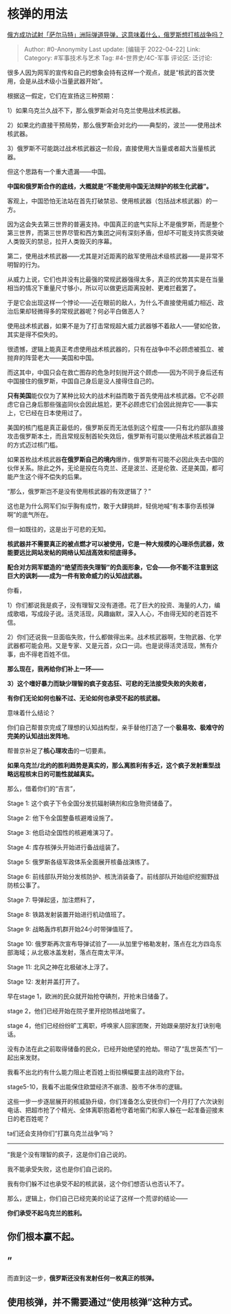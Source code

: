 # 核弹的用法
[俄方成功试射「萨尔马特」洲际弹道导弹，这意味着什么，俄罗斯想打核战争吗？](https://www.zhihu.com/question/529155892/answer/2451388518)

> Author: #0-Anonymity
> Last update: [编辑于 2022-04-22]
> Link:
> Category: #军事技术与艺术
> Tag: #4-世界史/4C-军事
> 评论区:
> 泛讨论:

很多人因为网军的宣传和自己的想象会持有这样一个观点，就是“核武的首次使用，会是从战术级小当量武器开始”。

根据这一假定，它们在宣扬这三种预期：

1）如果乌克兰久战不下，那么俄罗斯会对乌克兰使用战术核武器。

2）如果北约直接干预局势，那么俄罗斯会对北约——典型的，波兰——使用战术核武器。

3）俄罗斯不可能跳过战术核武器这一阶段，直接使用大当量或者超大当量核武器。

但这个思路有一个重大遗漏——中国。

**中国和俄罗斯合作的底线，大概就是“不能使用中国无法辩护的核生化武器”。**

客观上，中国恐怕无法站在首先打破禁忌、使用核武器（包括战术核武器）的一方。

因为这会失去第三世界的普遍支持。中国真正的底气实际上不是俄罗斯，而是整个第三世界，而第三世界尽管和西方集团之间有深刻矛盾，但却不可能支持实质突破人类毁灭的禁忌，拉开人类毁灭的序幕。

第二，使用战术核武器——尤其是对近距离的敌军使用战术级核武器——是非常不明智的行为。

从威力上说，它们也并没有比最强的常规武器强得太多，真正的优势其实是在当量相当的情况下重量尺寸够小，所以可以做更远距离投射、更难拦截罢了。

于是它会出现这样一个悖论——近在眼前的敌人，为什么不直接使用威力相近、政治后果却轻微得多的常规武器呢？何必平白做恶人？

使用战术核武器，如果不是为了打击常规超大威力武器够不着敌人——譬如伦敦，其实是得不偿失的。

很遗憾，逻辑上能真正考虑使用战术核武器的，只有在战争中不必顾虑被孤立、被抛弃的阵营老大——美国和中国。

而这其中，中国只会在救亡图存的危急时刻抛开这个顾虑——因为不同于身后还有中国接住的俄罗斯，中国自己身后是没人接得住自己的。

**只有美国**能仅仅为了某种比较大的战术利益而敢于首先使用战术核武器。它不必顾虑它自己身后那些强盗同伙会因此尴尬，更不必顾虑它们会因此抛弃它——事实上，它已经在日本使用过了。

美国的核门槛是真正最低的，俄罗斯反而无法低到这个程度——只有北约部队直接攻击俄罗斯本土，而且常规反制首轮失效后，俄罗斯有可能以使用战术核武器自卫的方式迈过核门槛。

如果首枚战术核武器**在俄罗斯自己的境内**爆炸，俄罗斯有可能不必因此失去中国的伙伴关系。除此之外，无论是投在乌克兰、还是波兰、还是伦敦、还是美国，都可能产生这个得不偿失的后果。

“那么，俄罗斯岂不是没有使用核武器的有效逻辑了？”

这也是为什么网军们似乎胸有成竹，敢于大肆挑衅，轻佻地喊“有本事你丢核弹啊”的底气所在。

但一如既往的，这是出于可悲的无知。

**核武器并不需要真正的被点燃才可以被使用，它是一种大规模的心理杀伤武器，效能要远比网站发帖的网络认知战高效和彻底得多。**

**配合对方网军塑造的“绝望而丧失理智”的负面形象，它会——你不能不注意到这巨大的讽刺——成为一件有致命威力的认知战武器。**

你看，

1）你们都说我是疯子，没有理智又没有道德。花了巨大的投资、海量的人力，编成歌唱，写成段子说。活灵活现，风趣幽默，深入人心，不由得无知的老百姓不信。

2）你们还说我一旦面临失败，什么都做得出来。战术核武器啊，生物武器、化学武器都可能会用。又是专家、又是元首，众口一词。也是说得活灵活现，煞有介事，由不得老百姓不信。

**那么现在，我再给你们补上一环——**

**3）这个嗜好暴力而缺少理智的疯子变态狂、可悲的无法接受失败的失败者，**

**有你们无论如何也躲不过、无论如何也承受不起的核武器。**

意味着什么结论？

你们自己帮普京完成了理想的认知战构型，亲手替他打造了一个**极易攻、极难守的完美的认知战出发阵地**。

帮普京补足了**核心理攻击**的一切要素。

**如果乌克兰/北约的胜利趋势是真实的，那么离胜利有多近，这个疯子发射重型战略远程核末日的可能性就越真实。**

那么，借着你们的“吉言”，

Stage 1: 这个疯子下令全国分发抗辐射碘剂和应急物资储备了。

Stage 2: 他下令全国整备核避难设施了。

Stage 3: 他启动全国性的核避难演习了。

Stage 4: 库存核弹头开始进行备战组装了。

Stage 5: 俄罗斯各级军政体系全面展开核备战演练了。

Stage 6: 前线部队开始分发核防护、核洗消装备了。前线部队开始组织挖掘野战防核公事了。

Stage 7: 导弹起竖，加注燃料了，

Stage 8: 铁路发射装置开始进行机动值班了。

Stage 9: 战略轰炸机群开始24小时带弹值班了。

Stage 10: 俄罗斯再次宣布导弹试验了——从加里宁格勒发射，落点在北方四岛东部海域；从北极冰盖发射，落点在南太平洋。

Stage 11: 北风之神在北极破冰上浮了。

Stage 12: 发射井盖打开了。

早在stage 1，欧洲的民众就开始抢夺碘剂，开抢末日储备了。

stage 2，他们已经开始在院子里开挖防核战地窖了。

stage 4，他们已经纷纷旷工离职，呼唤家人回家团聚，开始跟亲朋好友打诀别电话。

没有办法在此之前取得储备的民众，已经开始绝望的抢劫。带动了“乱世英杰”们一起出来发财。

我看不出北约有什么能力阻止老百姓上街拉横幅要主战的政府下台。

stage5-10，我看不出能保住欧盟经济不崩溃、股市不休市的逻辑。

这些一步一步逐层展开的核威胁升级，你们准备怎么安抚你们一个月打了六次诀别电话、把超市抢了个精光、全体离职抱着枪守着地窖门和家人躲在一起准备迎接末日的老百姓呢？

ta们还会支持你们“打赢乌克兰战争”吗？

---

“我是个没有理智的疯子，这是你们自己说的。

我不能承受失败，这也是你们自己说的。

我有你们躲不过也承受不起的核武装，这个你们想否认也否认不了。

那么，逻辑上，你们自己已经完美的论证了这样一个荒谬的结论——

**你们承受不起乌克兰的胜利。**

## **你们根本赢不起。**

## **”**

而直到这一步，**俄罗斯还没有发射任何一枚真正的核弹。**

## **使用核弹，并不需要通过“使用核弹”这种方式。**
